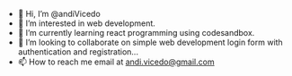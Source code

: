 - 👋 Hi, I’m @andiVicedo
- 👀 I’m interested in web development.
- 🌱 I’m currently learning react programming using codesandbox.
- 💞️ I’m looking to collaborate on simple web development login form with authentication and registration...
- 📫 How to reach me email at andi.vicedo@gmail.com

<!---
andiVicedo/andiVicedo is a ✨ special ✨ repository because its `README.md` (this file) appears on your GitHub profile.
You can click the Preview link to take a look at your changes.
--->
